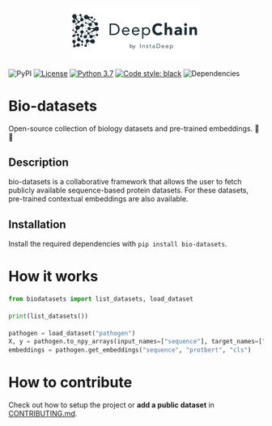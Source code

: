 <p align="center">
  <img width="50%" src="./.source/_static/deepchain.png">
</p>


![PyPI](https://img.shields.io/pypi/v/bio-datasets)
[![License](https://img.shields.io/badge/License-Apache%202.0-blue.svg)](https://opensource.org/licenses/Apache-2.0)
[![Python 3.7](https://img.shields.io/badge/python-3.7-blue.svg)](https://www.python.org/downloads/release/python-360/)
[![Code style: black](https://img.shields.io/badge/code%20style-black-000000.svg)](https://github.com/psf/black)
![Dependencies](https://img.shields.io/badge/dependencies-up%20to%20date-brightgreen.svg)

# Bio-datasets
Open-source collection of biology datasets and pre-trained embeddings. :dna: :closed_book:

## Description
bio-datasets is a collaborative framework that allows the user to fetch publicly available sequence-based protein datasets.
For these datasets, pre-trained contextual embeddings are also available.


## Installation
Install the required dependencies with `pip install bio-datasets`.

# How it works

```python
from biodatasets import list_datasets, load_dataset

print(list_datasets())

pathogen = load_dataset("pathogen")
X, y = pathogen.to_npy_arrays(input_names=["sequence"], target_names=["class"])
embeddings = pathogen.get_embeddings("sequence", "protbert", "cls")
```

# How to contribute
Check out how to setup the project or **add a public dataset** in [CONTRIBUTING.md](CONTRIBUTING.md).
